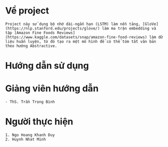 # Về project
	Project này sử dụng bộ nhớ dài-ngắn hạn (LSTM) làm nền tảng, [GloVe](https://nlp.stanford.edu/projects/glove/) làm ma trận embedding và tập [Amazon Fine Foods Reviews](https://www.kaggle.com/datasets/snap/amazon-fine-food-reviews) làm dữ liệu huấn luyện, từ đó tạo ra một mô hình để có thể tóm tắt văn bản theo hướng Abstractive.

# Hướng dẫn sử dụng


# Giảng viên hướng dẫn
	- ThS. Trần Trọng Bình

# Người thực hiện 
	1. Ngo Hoang Khanh Duy
	2. Huynh Nhat Minh
